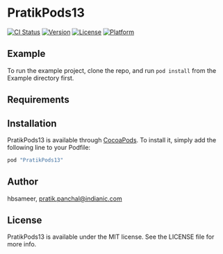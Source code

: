 # PratikPods13

[![CI Status](http://img.shields.io/travis/hbsameer/PratikPods13.svg?style=flat)](https://travis-ci.org/hbsameer/PratikPods13)
[![Version](https://img.shields.io/cocoapods/v/PratikPods13.svg?style=flat)](http://cocoapods.org/pods/PratikPods13)
[![License](https://img.shields.io/cocoapods/l/PratikPods13.svg?style=flat)](http://cocoapods.org/pods/PratikPods13)
[![Platform](https://img.shields.io/cocoapods/p/PratikPods13.svg?style=flat)](http://cocoapods.org/pods/PratikPods13)

## Example

To run the example project, clone the repo, and run `pod install` from the Example directory first.

## Requirements

## Installation

PratikPods13 is available through [CocoaPods](http://cocoapods.org). To install
it, simply add the following line to your Podfile:

```ruby
pod "PratikPods13"
```

## Author

hbsameer, pratik.panchal@indianic.com

## License

PratikPods13 is available under the MIT license. See the LICENSE file for more info.
